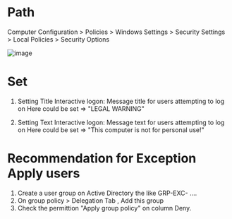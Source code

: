 # Path
Computer Configuration > Policies > Windows Settings > Security Settings > Local Policies > Security Options 

![image](https://github.com/user-attachments/assets/22778a20-ce02-4941-bf5e-2fea798aeebd)

# Set

1)  Setting Title
Interactive logon: Message title for users attempting to log on
Here could be set => "LEGAL WARNING"

2) Setting Text
Interactive logon: Message text for users attempting to log on 
Here could be set => "This computer is not for personal use!"


# Recommendation for Exception Apply users

1) Create a user group on Active Directory the like GRP-EXC- ....
2) On group policy > Delegation Tab , Add this group
3) Check the permittion "Apply group policy" on column Deny.
